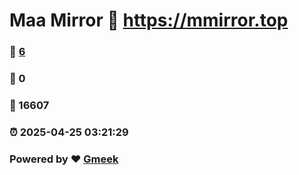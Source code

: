 # Maa Mirror :link: https://mmirror.top 
### :page_facing_up: [6](https://mmirror.top/tag.html) 
### :speech_balloon: 0 
### :hibiscus: 16607 
### :alarm_clock: 2025-04-25 03:21:29 
### Powered by :heart: [Gmeek](https://github.com/Meekdai/Gmeek)
